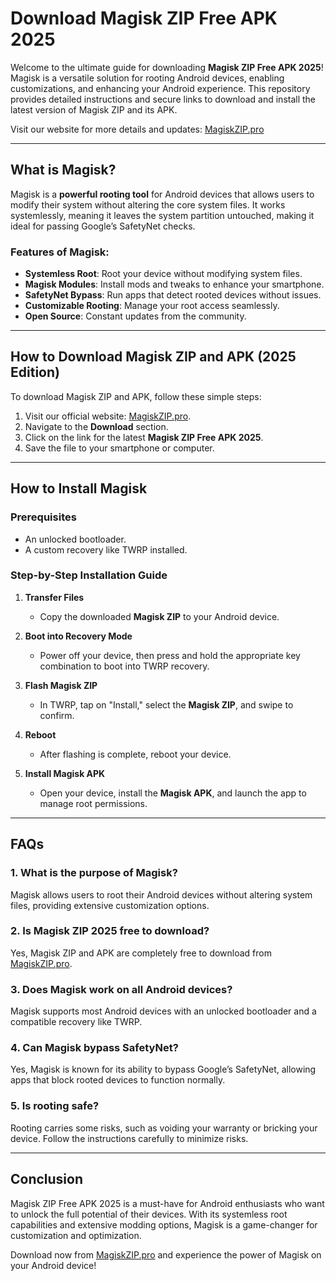 # Download Magisk ZIP Free APK 2025

Welcome to the ultimate guide for downloading **Magisk ZIP Free APK 2025**! Magisk is a versatile solution for rooting Android devices, enabling customizations, and enhancing your Android experience. This repository provides detailed instructions and secure links to download and install the latest version of Magisk ZIP and its APK.

Visit our website for more details and updates: [MagiskZIP.pro](https://magiskzip.pro)

---

## What is Magisk?

Magisk is a **powerful rooting tool** for Android devices that allows users to modify their system without altering the core system files. It works systemlessly, meaning it leaves the system partition untouched, making it ideal for passing Google’s SafetyNet checks.

### Features of Magisk:
- **Systemless Root**: Root your device without modifying system files.
- **Magisk Modules**: Install mods and tweaks to enhance your smartphone.
- **SafetyNet Bypass**: Run apps that detect rooted devices without issues.
- **Customizable Rooting**: Manage your root access seamlessly.
- **Open Source**: Constant updates from the community.

---

## How to Download Magisk ZIP and APK (2025 Edition)

To download Magisk ZIP and APK, follow these simple steps:

1. Visit our official website: [MagiskZIP.pro](https://magiskzip.pro).
2. Navigate to the **Download** section.
3. Click on the link for the latest **Magisk ZIP Free APK 2025**.
4. Save the file to your smartphone or computer.

---

## How to Install Magisk

### Prerequisites
- An unlocked bootloader.
- A custom recovery like TWRP installed.

### Step-by-Step Installation Guide

1. **Transfer Files**
   - Copy the downloaded **Magisk ZIP** to your Android device.

2. **Boot into Recovery Mode**
   - Power off your device, then press and hold the appropriate key combination to boot into TWRP recovery.

3. **Flash Magisk ZIP**
   - In TWRP, tap on "Install," select the **Magisk ZIP**, and swipe to confirm.

4. **Reboot**
   - After flashing is complete, reboot your device.

5. **Install Magisk APK**
   - Open your device, install the **Magisk APK**, and launch the app to manage root permissions.

---

## FAQs

### 1. **What is the purpose of Magisk?**
Magisk allows users to root their Android devices without altering system files, providing extensive customization options.

### 2. **Is Magisk ZIP 2025 free to download?**
Yes, Magisk ZIP and APK are completely free to download from [MagiskZIP.pro](https://magiskzip.pro).

### 3. **Does Magisk work on all Android devices?**
Magisk supports most Android devices with an unlocked bootloader and a compatible recovery like TWRP.

### 4. **Can Magisk bypass SafetyNet?**
Yes, Magisk is known for its ability to bypass Google’s SafetyNet, allowing apps that block rooted devices to function normally.

### 5. **Is rooting safe?**
Rooting carries some risks, such as voiding your warranty or bricking your device. Follow the instructions carefully to minimize risks.

---

## Conclusion

Magisk ZIP Free APK 2025 is a must-have for Android enthusiasts who want to unlock the full potential of their devices. With its systemless root capabilities and extensive modding options, Magisk is a game-changer for customization and optimization.

Download now from [MagiskZIP.pro](https://magiskzip.pro) and experience the power of Magisk on your Android device!

